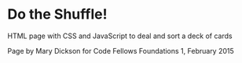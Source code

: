# Do the Shuffle!

HTML page with CSS and JavaScript to deal and sort a deck of cards

Page by Mary Dickson for Code Fellows Foundations 1, February 2015
